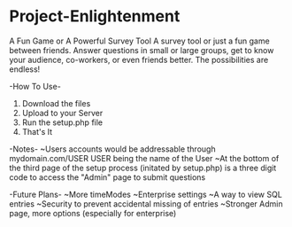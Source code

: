 # Project-Enlightenment
A Fun Game or A Powerful Survey Tool
A survey tool or just a fun game between friends. Answer questions in small or large groups, get to know your audience, 
co-workers, or even friends better. The possibilities are endless!

-How To Use-
1. Download the files
2. Upload to your Server
3. Run the setup.php file
4. That's It

-Notes-
~Users accounts would be addressable through mydomain.com/USER USER being the name of the User
~At the bottom of the third page of the setup process (initated by setup.php) is a three digit code
 to access the "Admin" page to submit questions

-Future Plans-
~More timeModes
~Enterprise settings
~A way to view SQL entries
~Security to prevent accidental missing of entries
~Stronger Admin page, more options (especially for enterprise)
